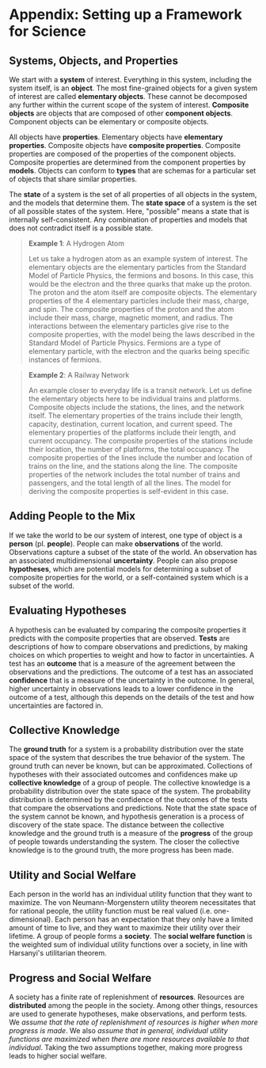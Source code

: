# Appendix: Setting up a Framework for Science

## Systems, Objects, and Properties

We start with a **system** of interest. Everything in this system, including the system itself, is an **object**. The most fine-grained objects for a given system of interest are called **elementary objects**. These cannot be decomposed any further within the current scope of the system of interest. **Composite objects** are objects that are composed of other **component objects**. Component objects can be elementary or composite objects.

All objects have **properties**. Elementary objects have **elementary properties**. Composite objects have **composite properties**. Composite properties are composed of the properties of the component objects. Composite properties are determined from the component properties by **models**. Objects can conform to **types** that are schemas for a particular set of objects that share similar properties.

The **state** of a system is the set of all properties of all objects in the system, and the models that determine them. The **state space** of a system is the set of all possible states of the system. Here, "possible" means a state that is internally self-consistent. Any combination of properties and models that does not contradict itself is a possible state.

> **Example 1**: A Hydrogen Atom
> 
> Let us take a hydrogen atom as an example system of interest. The elementary objects are the elementary particles from the Standard Model of Particle Physics, the fermions and bosons. In this case, this would be the electron and the three quarks that make up the proton. The proton and the atom itself are composite objects. The elementary properties of the 4 elementary particles include their mass, charge, and spin. The composite properties of the proton and the atom include their mass, charge, magnetic moment, and radius. The interactions between the elementary particles give rise to the composite properties, with the model being the laws described in the Standard Model of Particle Physics. Fermions are a type of elementary particle, with the electron and the quarks being specific instances of fermions.

> **Example 2**: A Railway Network
> 
> An example closer to everyday life is a transit network. Let us define the elementary objects here to be individual trains and platforms. Composite objects include the stations, the lines, and the network itself. The elementary properties of the trains include their length, capacity, destination, current location, and current speed. The elementary properties of the platforms include their length, and current occupancy. The composite properties of the stations include their location, the number of platforms, the total occupancy. The composite properties of the lines include the number and location of trains on the line, and the stations along the line. The composite properties of the network includes the total number of trains and passengers, and the total length of all the lines. The model for deriving the composite properties is self-evident in this case.

## Adding People to the Mix
If we take the world to be our system of interest, one type of object is a **person** (pl. **people**). People can make **observations** of the world. Observations capture a subset of the state of the world. An observation has an associated multidimensional **uncertainty**. People can also propose **hypotheses**, which are potential models for determining a subset of composite properties for the world, or a self-contained system which is a subset of the world.

## Evaluating Hypotheses
A hypothesis can be evaluated by comparing the composite properties it predicts with the composite properties that are observed. **Tests** are descriptions of how to compare observations and predictions, by making choices on which properties to weight and how to factor in uncertainties. A test has an **outcome** that is a measure of the agreement between the observations and the predictions. The outcome of a test has an associated **confidence** that is a measure of the uncertainty in the outcome. In general, higher uncertainty in observations leads to a lower confidence in the outcome of a test, although this depends on the details of the test and how uncertainties are factored in.

## Collective Knowledge
The **ground truth** for a system is a probability distribution over the state space of the system that describes the true behavior of the system. The ground truth can never be known, but can be approximated. Collections of hypotheses with their associated outcomes and confidences make up **collective knowledge** of a group of people. The collective knowledge is a probability distribution over the state space of the system. The probability distribution is determined by the confidence of the outcomes of the tests that compare the observations and predictions. Note that the state space of the system cannot be known, and hypothesis generation is a process of discovery of the state space. The distance between the collective knowledge and the ground truth is a measure of the **progress** of the group of people towards understanding the system. The closer the collective knowledge is to the ground truth, the more progress has been made.

## Utility and Social Welfare
Each person in the world has an individual utility function that they want to maximize. The von Neumann-Morgenstern utility theorem necessitates that for rational people, the utility function must be real valued (i.e. one-dimensional). Each person has an expectation that they only have a limited amount of time to live, and they want to maximize their utility over their lifetime. A group of people forms a **society**. The **social welfare function** is the weighted sum of individual utility functions over a society, in line with Harsanyi's utilitarian theorem.

## Progress and Social Welfare
A society has a finite rate of replenishment of **resources**. Resources are **distributed** among the people in the society. Among other things, resources are used to generate hypotheses, make observations, and perform tests. We *assume that the rate of replenishment of resources is higher when more progress is made*. We also *assume that in general, individual utility functions are maximized when there are more resources available to that individual*. Taking the two assumptions together, making more progress leads to higher social welfare.